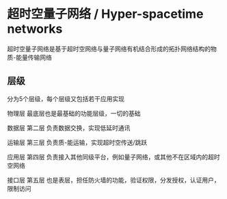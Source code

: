 # 超时空量子网络 / Hyper-spacetime networks

超时空量子网络是基于超时空网络与量子网络有机结合形成的拓扑网络结构的物质-能量传输网络

## 层级

分为5个层级，每个层级又包括若干应用实现

物理层 最底层也是最基础的功能层级，一切的基础

数据层 第二层 负责数据交换，实现低延时通讯

运输层 第三层 负责质-能运输，实现超时空传送/跳跃

应用层 第四层 负责接入其他同级平台，例如量子网络，或其他不在区域内的超时空网络

接口层 第五层 也是表层，担任防火墙的功能，验证权限，分发授权，认证用户，限制访问



